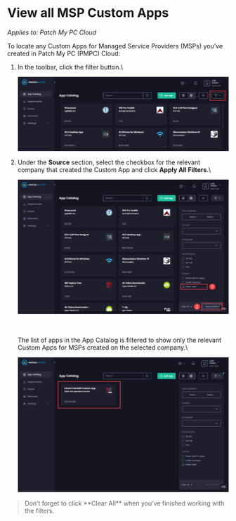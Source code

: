 # View all MSP Custom Apps

_Applies to: Patch My PC Cloud_

To locate any Custom Apps for Managed Service Providers (MSPs) you’ve created in Patch My PC (PMPC) Cloud:

1.  In the toolbar, click the filter button.\


    ![Clicking the filter button](/_images/image-(2263).png "Clicking the filter button")


2.  Under the **Source** section, select the checkbox for the relevant company that created the Custom App and click **Apply All Filters**.\


    ![Selecting the checkbox for the relevant company that created the Custom App and clicking "Apply All Filters](/_images/image-(2264).png "Selecting the checkbox for the relevant company that created the Custom App and clicking “Apply All Filters")

    \
    \
    The list of apps in the App Catalog is filtered to show only the relevant Custom Apps for MSPs created on the selected company.\


    ![Filtered App Catalog list](/_images/image-(2265).png "Filtered App Catalog list")

<blockquote class="wp-block-quote is-tip">
<p>Don’t forget to click **Clear All** when you’ve finished working with the filters.</p>
</blockquote>
